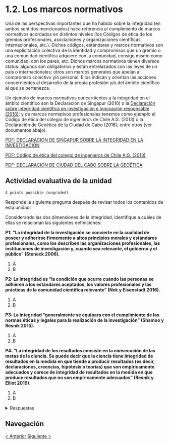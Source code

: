 # 1.2. Los marcos normativos

Una de las perspectivas importantes que ha habido sobre la integridad (en ambos sentidos mencionados) hace referencia al cumplimiento de marcos normativos acordados en distintos niveles (los Códigos de ética de los gremios profesionales, asociaciones y organizaciones científicas internacionales, etc.). Dichos códigos, estándares y marcos normativos son una explicitación colectiva de la identidad y compromisos que un gremio o una comunidad científica adquiere con la comunidad, consigo mismo como comunidad, con los pares, etc. Dichos marcos normativos tienen diversos status: algunos son obligatorios y están entrelazados con las leyes de un país o internacionales; otros son marcos generales que apelan al compromiso colectivo y/o personal. Ellos indican y orientan las acciones concernientes al desarrollo de la propia profesión y/o del ámbito científico al que se pertenezca.

Un ejemplo de marcos normativos concernientes a la integridad en el ámbito científico son la Declaración de Singapur (2010) o la [Declaración sobre integridad científica en investigación e innovación responsable (2016)](http://www.bioeticayderecho.ub.edu/es/declaracion-sobre-integridad-cientifica-en-investigacion-e-innovacion-responsable); y de marcos normativos profesionales tenemos como ejemplo el Código de ética del colegio de ingenieros de Chile A.G. (2013) o la Declaración de Geoética de la Ciudad de Cabo (2016), entre otros (ver documentos abajo).

[PDF: DECLARACIÓN DE SINGAPUR SOBRE LA INTEGRIDAD EN LA INVESTIGACIÓN](https://eol.uchile.cl/pdf/pdf/955bead791f44343b45e3da8da1e9c52/c81d4b43e931c66c72c32d8c7bfff42bb89099e6.pdf)

[PDF: Código de ética del colegio de ingenieros de Chile A.G. (2013)](https://eol.uchile.cl/pdf/pdf/4f8c8174d3cf4fe094bb09a56b1b68f1/2061a72096a7df90b984b07d90300641ff1e1584.pdf)

[PDF: DECLARACIÓN DE CIUDAD DEL CABO SOBRE LA GEOÉTICA](https://eol.uchile.cl/pdf/pdf/242c7b2c4a844c9fb2b90d2689ab10b8/fbd6afc18533739f08a3641ca87d17855fd17852.pdf)

## Actividad evaluativa de la unidad

`4 points possible (ungraded)`

Responde la siguiente pregunta después de revisar todos los contenidos de esta unidad:

Considerando las dos dimensiones de la integridad, identifique a cuáles de ellas se relacionan las siguientes definiciones:

**P1: “La integridad de la investigación se convierte en la cualidad de poseer y adherirse firmemente a altos principios morales y estándares profesionales, como los describen las organizaciones profesionales, las instituciones de investigación y, cuando sea relevante, el gobierno y el público” (Steneck 2006).**

1. A
2. B

**P2: La integridad es “la condición que ocurre cuando las personas se adhieren a los estándares aceptados, los valores profesionales y las prácticas de la comunidad científica relevante” (Nek y Eisenstadt 2016).**

1. A
2. B

**P3: La integridad “generalmente se equipara con el cumplimiento de las normas éticas y legales para la realización de la investigación” (Shamoo y Resnik 2015).**

1. A
2. B

**P4: “La integridad de los resultados consiste en la consecución de las metas de la ciencia. Se puede decir que la ciencia tiene integridad de resultados en la medida en que tiende a producir resultados (es decir, declaraciones, creencias, hipótesis o teorías) que son empíricamente adecuados y carece de integridad de resultados en la medida en que produce resultados que no son empíricamente adecuados" (Resnik y Elliot 2019).**

1. A
2. B

<details>
<summary>Respuestas</summary>
P1: B | P2: A | P3: A | P4: B
</details>

## Navegación

[< Anterior](./00%20-%20La%20integridad.md)
[Siguiente >](../2%20-%20Unidad%202/00%20-%20La%20responsabilidad%20de%20las%20organizaciones.md)
